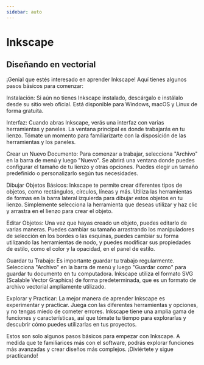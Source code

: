 ```yaml
---
sidebar: auto
---
```


# Inkscape

## Diseñando en vectorial

¡Genial que estés interesado en aprender Inkscape! Aquí tienes algunos pasos básicos para comenzar:

Instalación: Si aún no tienes Inkscape instalado, descárgalo e instálalo desde su sitio web oficial. Está disponible para Windows, macOS y Linux de forma gratuita.

Interfaz: Cuando abras Inkscape, verás una interfaz con varias herramientas y paneles. La ventana principal es donde trabajarás en tu lienzo. Tómate un momento para familiarizarte con la disposición de las herramientas y los paneles.

Crear un Nuevo Documento: Para comenzar a trabajar, selecciona "Archivo" en la barra de menú y luego "Nuevo". Se abrirá una ventana donde puedes configurar el tamaño de tu lienzo y otras opciones. Puedes elegir un tamaño predefinido o personalizarlo según tus necesidades.

Dibujar Objetos Básicos: Inkscape te permite crear diferentes tipos de objetos, como rectángulos, círculos, líneas y más. Utiliza las herramientas de formas en la barra lateral izquierda para dibujar estos objetos en tu lienzo. Simplemente selecciona la herramienta que deseas utilizar y haz clic y arrastra en el lienzo para crear el objeto.

Editar Objetos: Una vez que hayas creado un objeto, puedes editarlo de varias maneras. Puedes cambiar su tamaño arrastrando los manipuladores de selección en los bordes o las esquinas, puedes cambiar su forma utilizando las herramientas de nodo, y puedes modificar sus propiedades de estilo, como el color y la opacidad, en el panel de estilo.

Guardar tu Trabajo: Es importante guardar tu trabajo regularmente. Selecciona "Archivo" en la barra de menú y luego "Guardar como" para guardar tu documento en tu computadora. Inkscape utiliza el formato SVG (Scalable Vector Graphics) de forma predeterminada, que es un formato de archivo vectorial ampliamente utilizado.

Explorar y Practicar: La mejor manera de aprender Inkscape es experimentar y practicar. Juega con las diferentes herramientas y opciones, y no tengas miedo de cometer errores. Inkscape tiene una amplia gama de funciones y características, así que tómate tu tiempo para explorarlas y descubrir cómo puedes utilizarlas en tus proyectos.

Estos son solo algunos pasos básicos para empezar con Inkscape. A medida que te familiarices más con el software, podrás explorar funciones más avanzadas y crear diseños más complejos. ¡Diviértete y sigue practicando!